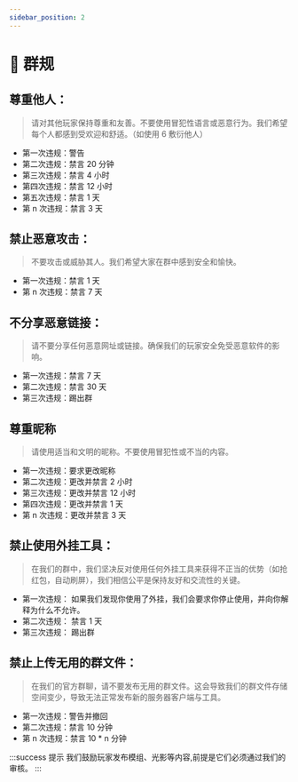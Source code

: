 ```yaml
---
sidebar_position: 2
---
```

# 📡 群规

## 尊重他人：

> 请对其他玩家保持尊重和友善。不要使用冒犯性语言或恶意行为。我们希望每个人都感到受欢迎和舒适。（如使用 6 敷衍他人）

* 第一次违规：警告
* 第二次违规：禁言 20 分钟
* 第三次违规：禁言 4 小时
* 第四次违规：禁言 12 小时
* 第五次违规：禁言 1 天
* 第 n 次违规：禁言 3 天

## 禁止恶意攻击：

> 不要攻击或威胁其人。我们希望大家在群中感到安全和愉快。

* 第一次违规：禁言 1 天
* 第 n 次违规：禁言 7 天

## 不分享恶意链接：

> 请不要分享任何恶意网址或链接。确保我们的玩家安全免受恶意软件的影响。

* 第一次违规：禁言 7 天
* 第二次违规：禁言 30 天
* 第三次违规：踢出群

## 尊重昵称

> 请使用适当和文明的昵称。不要使用冒犯性或不当的内容。

* 第一次违规：要求更改昵称
* 第二次违规：更改并禁言 2 小时
* 第三次违规：更改并禁言 12 小时
* 第四次违规：更改并禁言 1 天
* 第 n 次违规：更改并禁言 3 天&#x20;

## 禁止使用外挂工具：

> 在我们的群中，我们坚决反对使用任何外挂工具来获得不正当的优势（如抢红包，自动刷屏），我们相信公平是保持友好和交流性的关键。

* 第一次违规： 如果我们发现你使用了外挂，我们会要求你停止使用，并向你解释为什么不允许。
* 第二次违规： 禁言 1 天
* 第三次违规： 踢出群

## 禁止上传无用的群文件：

> 在我们的官方群聊，请不要发布无用的群文件。这会导致我们的群文件存储空间变少，导致无法正常发布新的服务器客户端与工具。

* 第一次违规：警告并撤回
* 第二次违规：禁言 10 分钟
* 第 n 次违规：禁言 10 \* n 分钟

:::success 提示
我们鼓励玩家发布模组、光影等内容,前提是它们必须通过我们的审核。
:::
